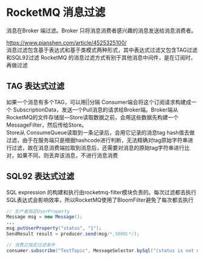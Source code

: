 # RocketMQ 消息过滤
消息在Broker 端过滤。Broker 只将消息消费者感兴趣的消息发送给消息消费者。

https://www.pianshen.com/article/4525325100/  
消息过滤包含基于表达式和基于类模式两种形式，其中表达式过滤又包含TAG过滤和SQL92过滤
RocketMQ 的消息过滤方式有别于其他消息中间件，是在订阅时，再做过滤

## TAG 表达式过滤
如果一个消息有多个TAG，可以用||分隔
Consumer端会将这个订阅请求构建成一个 SubscriptionData，发送一个Pull消息的请求给Broker端。Broker端从RocketMQ的文件存储层—Store读取数据之前，会用这些数据先构建一个MessageFilter，然后传给Store。  
Store从 ConsumeQueue读取到一条记录后，会用它记录的消息tag hash值去做过滤，由于在服务端只是根据hashcode进行判断，无法精确对tag原始字符串进行过滤，故在消息消费端拉取到消息后，还需要对消息的原始tag字符串进行比对，如果不同，则丢弃该消息，不进行消息消费

## SQL92 表达式过滤
SQL expression 的构建和执行由rocketmq-filter模块负责的。每次过滤都去执行SQL表达式会影响效率，所以RocketMQ使用了BloomFilter避免了每次都去执行
```java
// 生产者指定UserProperty
Message msg = new Message();
...
msg.putUserProperty("status", "1");
SendResult result = producer.send(msg/*,5000L*/); 

// 消费之指定过滤条件
consumer.subscribe("TestTopic", MessageSelector.bySql("(status is not null and status>=1 )"));
```

